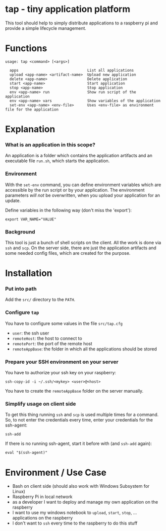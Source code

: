 tap - tiny application platform
===============================

This tool should help to simply distribute applications to a raspberry pi and provide a simple lifecycle management.


# Functions
```
usage: tap <command> [<args>]

  apps                               List all applications
  upload <app-name> <artifact-name>  Upload new application
  delete <app-name>                  Delete application
  start <app-name>                   Start application
  stop <app-name>                    Stop application
  env <app-name> run                 Show run script of the application
  env <app-name> vars                Show variables of the application
  set-env <app-name> <env-file>      Uses <env-file> as environment file for the application
```


# Explanation

### What is an application in this scope?
An application is a folder which contains the application artifacts and an executable file `run.sh`,
which starts the application.

### Environment
With the `set-env` command, you can define environment variables which are accessible by the run script
or by your application. The environment parameters *will not* be overwritten, when you upload your application
for an update.

Define variables in the following way (don't miss the 'export'):
```
export VAR_NAME="VALUE"
```

### Background
This tool is just a bunch of shell scripts on the client. All the work is done via `ssh` and `scp`. On the
server side, there are just the application artifacts and some needed config files, which are created for the
purpose.


# Installation

### Put into path
Add the `src/` directory to the `PATH`.

### Configure `tap`
You have to configure some values in the file `src/tap.cfg`
* `user`: the ssh user
* `remoteHost`: the host to connect to
* `remotePort`: the port of the remote host
* `remoteAppBase`: the folder in which all the applications should be stored

### Prepare your SSH environment on your server
You have to authorize your ssh key on your raspberry:
```
ssh-copy-id -i ~/.ssh/<mykey> <user>@<host>
```

You have to create the `remoteAppBase` folder on the server manually.

### Simplify usage on client side
To get this thing running `ssh` and `scp` is used multiple times for a command. So, to not enter
the credentials every time, enter your credentials for the ssh-agent:
```
ssh-add
```

If there is no running ssh-agent, start it before with (and `ssh-add` again):
```
eval "$(ssh-agent)"
```


# Environment / Use Case

* Bash on client side (should also work with Windows Subsystem for Linux)
* Raspberry Pi in local network
* as a developer I want to deploy and manage my own application on the raspberry
* I want to use my windows notebook to `upload`, `start`, `stop`, ... applications on the raspberry
* I don't want to `ssh` every time to the raspberry to do this stuff
